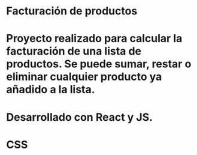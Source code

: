 # Facturación de productos

# Proyecto realizado para calcular la facturación de una lista de productos. Se puede sumar, restar o eliminar cualquier producto ya añadido a la lista.

# Desarrollado con React y JS.
# CSS
